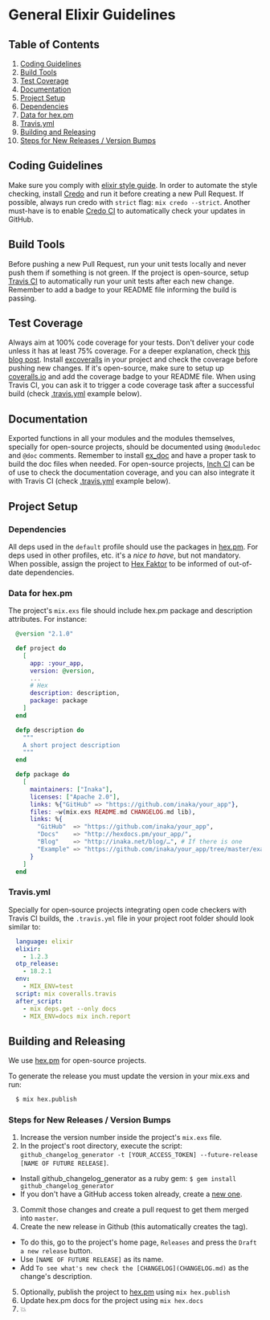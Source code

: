 # General Elixir Guidelines

## Table of Contents

1. [Coding Guidelines](#coding-guidelines)
1. [Build Tools](#build-tools)
1. [Test Coverage](#test-coverage)
1. [Documentation](#documentation)
1. [Project Setup](#project-setup)
  1. [Dependencies](#dependencies)
  1. [Data for hex.pm](#data-for-hexpm)
  1. [Travis.yml](#travisyml)
1. [Building and Releasing](#building-and-releasing)
  1. [Steps for New Releases / Version Bumps](#steps-for-new-releases--version-bumps)

## Coding Guidelines

Make sure you comply with [elixir style guide](https://github.com/rrrene/elixir-style-guide). In order to automate the style checking, install [Credo](https://github.com/rrrene/credo) and run it before creating a new Pull Request. If possible, always run credo with `strict` flag: `mix credo --strict`.
Another must-have is to enable [Credo CI](http://credo-staging.inakalabs.com/) to automatically check your updates in GitHub.

## Build Tools

Before pushing a new Pull Request, run your unit tests locally and never push them if something is not green. If the project is open-source, setup [Travis CI](https://travis-ci.org) to automatically run your unit tests after each new change. Remember to add a badge to your README file informing the build is passing.

## Test Coverage

Always aim at 100% code coverage for your tests.
Don't deliver your code unless it has at least 75% coverage.
For a deeper explanation, check [this blog post](http://inaka.net/blog/2015/02/24/test-exceptions/).
Install [excoveralls](https://github.com/parroty/excoveralls) in your project and check the coverage before pushing new changes. If it's open-source, make sure to setup up [coveralls.io](https://coveralls.io) and add the coverage badge to your README file.
When using Travis CI, you can ask it to trigger a code coverage task after a successful build (check [.travis.yml](#travisyml) example below).

## Documentation

Exported functions in all your modules and the modules themselves, specially for open-source projects, should be documented using `@moduledoc` and `@doc` comments. Remember to install [ex_doc](https://github.com/elixir-lang/ex_doc) and have a proper task to build the doc files when needed. For open-source projects, [Inch CI](https://inch-ci.org) can be of use to check the documentation coverage, and you can also integrate it with Travis CI (check [.travis.yml](#travisyml) example below).

## Project Setup

### Dependencies

All deps used in the `default` profile should use the packages in [hex.pm](http://hex.pm). For deps used in other profiles, etc. it's a _nice to have_, but not mandatory.
When possible, assign the project to [Hex Faktor](https://beta.hexfaktor.org) to be informed of out-of-date dependencies.

### Data for hex.pm

The project's `mix.exs` file should include hex.pm package and description attributes. For instance:

```elixir
  @version "2.1.0"

  def project do
    [
      app: :your_app,
      version: @version,
      ...
      # Hex
      description: description,
      package: package
    ]
  end

  defp description do
    """
    A short project description
    """
  end

  defp package do
    [
      maintainers: ["Inaka"],
      licenses: ["Apache 2.0"],
      links: %{"GitHub" => "https://github.com/inaka/your_app"},
      files: ~w(mix.exs README.md CHANGELOG.md lib),
      links: %{
        "GitHub"  => "https://github.com/inaka/your_app",
        "Docs"    => "http://hexdocs.pm/your_app/",
        "Blog"    => "http://inaka.net/blog/…", # If there is one
        "Example" => "https://github.com/inaka/your_app/tree/master/example"
      }
    ]
  end
```

### Travis.yml

Specially for open-source projects integrating open code checkers with Travis CI builds, the `.travis.yml` file in your project root folder should look similar to:

```yml
  language: elixir
  elixir:
    - 1.2.3
  otp_release:
    - 18.2.1
  env:
    - MIX_ENV=test
  script: mix coveralls.travis
  after_script:
    - mix deps.get --only docs
    - MIX_ENV=docs mix inch.report
```

## Building and Releasing

We use [hex.pm](https://hex.pm/) for open-source projects.

To generate the release you must update the version in your mix.exs and run:

``` bash
  $ mix hex.publish
```

### Steps for New Releases / Version Bumps

1. Increase the version number inside the project's `mix.exs` file.
2. In the project's root directory, execute the script:
`github_changelog_generator -t [YOUR_ACCESS_TOKEN] --future-release [NAME OF FUTURE RELEASE]`.
  * Install github_changelog_generator as a ruby gem: `$ gem install github_changelog_generator` 
  * If you don't have a GitHub access token already, create a [new one](https://github.com/settings/tokens).
3. Commit those changes and create a pull request to get them merged into `master`.
4. Create the new release in Github (this automatically creates the tag).
  * To do this, go to the project's home page, `Releases` and press the `Draft a new release` button.
  * Use `[NAME OF FUTURE RELEASE]` as its name.
  * Add `To see what's new check the [CHANGELOG](CHANGELOG.md)` as the change's description.
5. Optionally, publish the project to [hex.pm](http://hex.pm) using `mix hex.publish`
6. Update hex.pm docs for the project using `mix hex.docs`
7. :boom:

